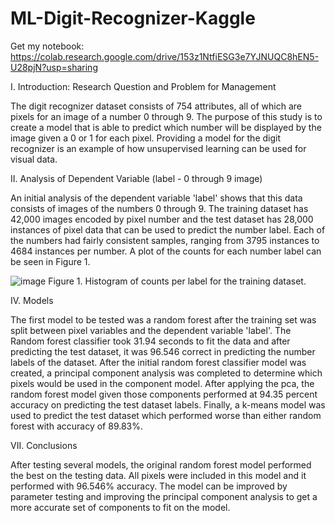 # ML-Digit-Recognizer-Kaggle

Get my notebook: https://colab.research.google.com/drive/153z1NtfiESG3e7YJNUQC8hEN5-U28pjN?usp=sharing

I. Introduction: Research Question and Problem for Management

The digit recognizer dataset consists of 754 attributes, all of which are pixels for an image of a number 0 through 9. The purpose of this study is to create a model that is able to predict which number will be displayed by the image given a 0 or 1 for each pixel. Providing a model for the digit recognizer is an example of how unsupervised learning can be used for visual data. 

II. Analysis of Dependent Variable (label - 0 through 9 image)

An initial analysis of the dependent variable 'label' shows that this data consists of images of the numbers 0 through 9. The training dataset has 42,000 images encoded by pixel number and the test dataset has 28,000 instances of pixel data that can be used to predict the number label. Each of the numbers had fairly consistent samples, ranging from 3795 instances to 4684 instances per number. A plot of the counts for each number label can be seen in Figure 1. 

![image](https://user-images.githubusercontent.com/97359451/153781205-c5cc781f-2e73-46c8-bd80-9f31afc6786f.png)
Figure 1. Histogram of counts per label for the training dataset.


IV. Models

The first model to be tested was a random forest after the training set was split between pixel variables and the dependent variable 'label'. The Random forest classifier took 31.94 seconds to fit the data and after predicting the test dataset, it was 96.546 correct in predicting the number labels of the dataset. After the initial random forest classifier model was created, a principal component analysis was completed to determine which pixels would be used in the component model. After applying the pca, the random forest model given those components performed at 94.35 percent accuracy on predicting the test dataset labels. Finally, a k-means model was used to predict the test dataset which performed worse than either random forest with accuracy of 89.83%.


VII. Conclusions

After testing several models, the original random forest model performed the best on the testing data. All pixels were included in this model and it performed with 96.546% accuracy. The model can be improved by parameter testing and improving the principal component analysis to get a more accurate set of components to fit on the model. 

